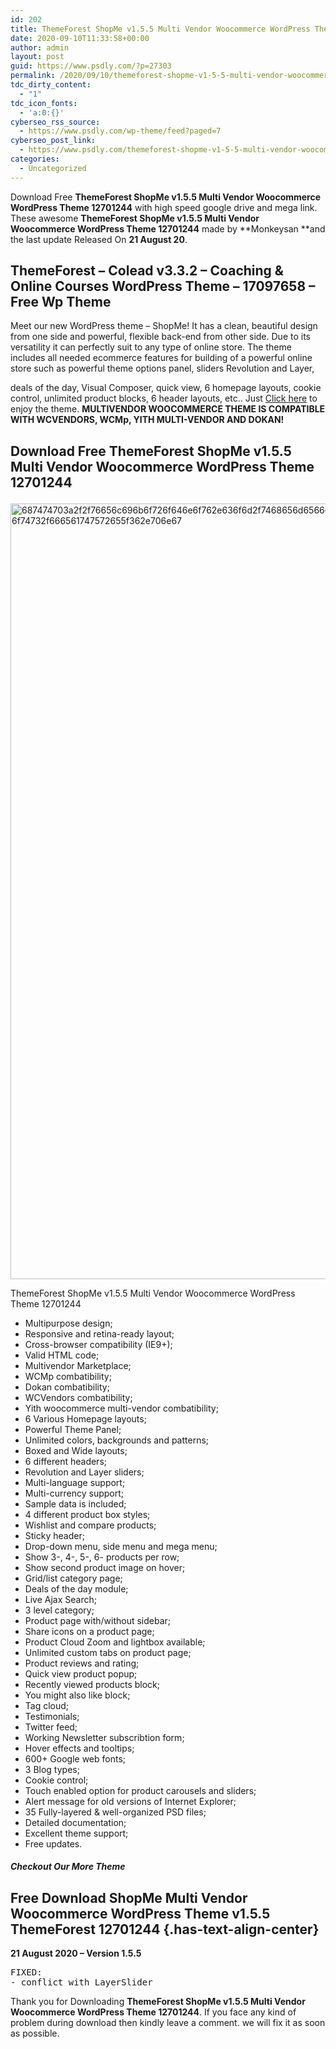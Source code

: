 ```yaml
---
id: 202
title: ThemeForest ShopMe v1.5.5 Multi Vendor Woocommerce WordPress Theme 12701244
date: 2020-09-10T11:33:58+00:00
author: admin
layout: post
guid: https://www.psdly.com/?p=27303
permalink: /2020/09/10/themeforest-shopme-v1-5-5-multi-vendor-woocommerce-wordpress-theme-12701244/
tdc_dirty_content:
  - "1"
tdc_icon_fonts:
  - 'a:0:{}'
cyberseo_rss_source:
  - https://www.psdly.com/wp-theme/feed?paged=7
cyberseo_post_link:
  - https://www.psdly.com/themeforest-shopme-v1-5-5-multi-vendor-woocommerce-wordpress-theme-12701244
categories:
  - Uncategorized
---
```

Download Free **ThemeForest ShopMe v1.5.5 Multi Vendor Woocommerce WordPress Theme 12701244** with high speed google drive and mega link. These awesome&nbsp;**ThemeForest ShopMe v1.5.5 Multi Vendor Woocommerce WordPress Theme 12701244**&nbsp;made by&nbsp;**Monkeysan&nbsp;**and the last update Released On&nbsp;**21 August 20**.

## **ThemeForest – Colead v3.3.2 – Coaching & Online Courses WordPress Theme – 17097658** – Free Wp Theme

Meet our new WordPress theme – ShopMe! It has a clean, beautiful design from one side and powerful, flexible back-end from other side. Due to its versatility it can perfectly suit to any type of online store. The theme includes all needed ecommerce features for building of a powerful online store such as powerful theme options panel, sliders Revolution and Layer,

deals of the day, Visual Composer, quick view, 6 homepage layouts, cookie control, unlimited product blocks, 6 header layouts, etc.. Just&nbsp;<a href="http://velikorodnov.com/wordpress/shopme/" rel="nofollow noopener noreferrer" target="_blank">Click here</a>&nbsp;to enjoy the theme.&nbsp;**MULTIVENDOR WOOCOMMERCE THEME IS COMPATIBLE WITH WCVENDORS, WCMp, YITH MULTI-VENDOR AND DOKAN!**

## **Download Free ThemeForest ShopMe v1.5.5 Multi Vendor Woocommerce WordPress Theme 12701244**<figure class="wp-block-image size-large is-resized">

<img loading="lazy" src="https://camo.envatousercontent.com/1fc1d9f31c49e1de61386ecaec28d3180faf93df/687474703a2f2f76656c696b6f726f646e6f762e636f6d2f7468656d65666f726573742f73686f706d652d77702f73637265656e73686f74732f666561747572655f362e706e67" alt="687474703a2f2f76656c696b6f726f646e6f762e636f6d2f7468656d65666f726573742f73686f706d652d77702f73637265656e73686f74732f666561747572655f362e706e67" width="899" height="1241" title="ThemeForest ShopMe v1.5.5 Multi Vendor Woocommerce WordPress Theme 12701244 2" /> <figcaption>ThemeForest ShopMe v1.5.5 Multi Vendor Woocommerce WordPress Theme 12701244</figcaption></figure> 

  * Multipurpose design;
  * Responsive and retina-ready layout;
  * Cross-browser compatibility (IE9+);
  * Valid HTML code;
  * Multivendor Marketplace;
  * WCMp combatibility;
  * Dokan combatibility;
  * WCVendors combatibility;
  * Yith woocommerce multi-vendor combatibility;
  * 6 Various Homepage layouts;
  * Powerful Theme Panel;
  * Unlimited colors, backgrounds and patterns;
  * Boxed and Wide layouts;
  * 6 different headers;
  * Revolution and Layer sliders;
  * Multi-language support;
  * Multi-currency support;
  * Sample data is included;
  * 4 different product box styles;
  * Wishlist and compare products;
  * Sticky header;
  * Drop-down menu, side menu and mega menu;
  * Show 3-, 4-, 5-, 6- products per row;
  * Show second product image on hover;
  * Grid/list category page;
  * Deals of the day module;
  * Live Ajax Search;
  * 3 level category;
  * Product page with/without sidebar;
  * Share icons on a product page;
  * Product Cloud Zoom and lightbox available;
  * Unlimited custom tabs on product page;
  * Product reviews and rating;
  * Quick view product popup;
  * Recently viewed products block;
  * You might also like block;
  * Tag cloud;
  * Testimonials;
  * Twitter feed;
  * Working Newsletter subscribtion form;
  * Hover effects and tooltips;
  * 600+ Google web fonts;
  * 3 Blog types;
  * Cookie control;
  * Touch enabled option for product carousels and sliders;
  * Alert message for old versions of Internet Explorer;
  * 35 Fully-layered & well-organized PSD files;
  * Detailed documentation;
  * Excellent theme support;
  * Free updates.

##### **Checkout Our More Theme**

## **Free Download ShopMe Multi Vendor Woocommerce WordPress Theme v1.5.5 ThemeForest 12701244** {.has-text-align-center}

**21 August 2020 – Version 1.5.5**

<pre class="wp-block-preformatted">FIXED:
- conflict with LayerSlider</pre>

Thank you for Downloading&nbsp;**ThemeForest ShopMe v1.5.5 Multi Vendor Woocommerce WordPress Theme 12701244**. If you face any kind of problem during download then kindly leave a comment. we will fix it as soon as possible.